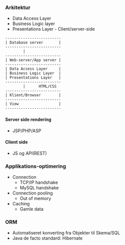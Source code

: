### Arkitektur

- Data Access Layer
- Business Logic layer
- Presentations Layer - Client/server-side

```
-------------------------
| Database server       |
-------------------------
		|
-------------------------
| Web-server/App server |
-------------------------
| Data Access Layer     |
| Business Logic Layer  |
| Presentations Layer   |
-------------------------
		|      HTML/CSS
-------------------------
| Klient/Browser        |
-------------------------
| View                  |
-------------------------
```

#### Server side rendering
- JSP/PHP/ASP
#### Client side
- JS og API(REST)


### Applikations-optimering
- Connection
	- TCP/IP handshake
	- MySQL handshake
- Connection pooling
	- Out of memory
- Caching 
	- Gamle data

### ORM
- Automatiseret konverting fra Objekter til Skema/SQL
- Java de facto standard: Hibernate